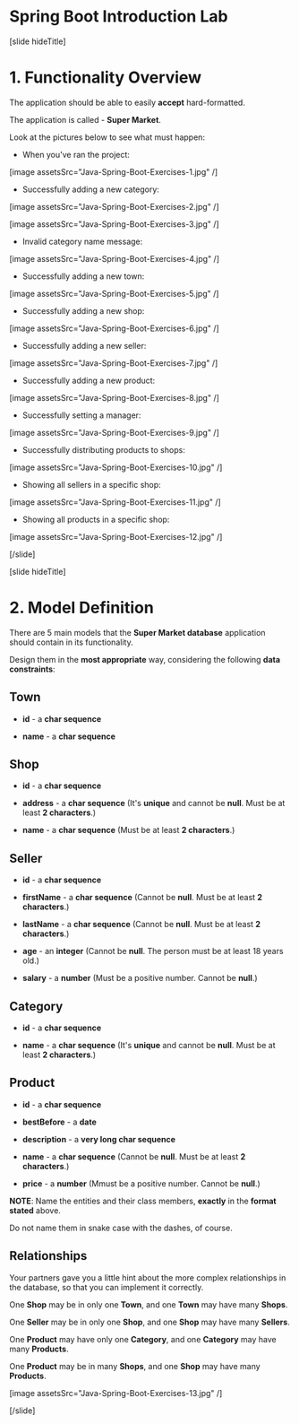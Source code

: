 # Spring Boot Introduction Lab

[slide hideTitle]

# 1. Functionality Overview

The application should be able to easily **accept** hard-formatted.

The application is called - **Super Market**.

Look at the pictures below to see what must happen:

- When you've ran the project:

[image assetsSrc="Java-Spring-Boot-Exercises-1.jpg" /]

- Successfully adding a new category:

[image assetsSrc="Java-Spring-Boot-Exercises-2.jpg" /]

[image assetsSrc="Java-Spring-Boot-Exercises-3.jpg" /]

- Invalid category name message:

[image assetsSrc="Java-Spring-Boot-Exercises-4.jpg" /]

- Successfully adding a new town:

[image assetsSrc="Java-Spring-Boot-Exercises-5.jpg" /]

- Successfully adding a new shop:

[image assetsSrc="Java-Spring-Boot-Exercises-6.jpg" /]

- Successfully adding a new seller:

[image assetsSrc="Java-Spring-Boot-Exercises-7.jpg" /]

- Successfully adding a new product:

[image assetsSrc="Java-Spring-Boot-Exercises-8.jpg" /]

- Successfully setting a manager:

[image assetsSrc="Java-Spring-Boot-Exercises-9.jpg" /]

- Successfully distributing products to shops:

[image assetsSrc="Java-Spring-Boot-Exercises-10.jpg" /]

- Showing all sellers in a specific shop:

[image assetsSrc="Java-Spring-Boot-Exercises-11.jpg" /]

- Showing all products in a specific shop:

[image assetsSrc="Java-Spring-Boot-Exercises-12.jpg" /]

[/slide]

[slide hideTitle]

# 2. Model Definition

There are 5 main models that the **Super Market database** application should contain in its functionality.

Design them in the **most appropriate** way, considering the following **data constraints**:

## Town

- **id** - a **char sequence**

- **name** - a **char sequence**

## Shop

- **id** - a **char sequence**

- **address** - a **char sequence** (It's **unique** and cannot be **null**. Must be at least **2 characters**.)

- **name** - a **char sequence** (Must be at least **2 characters**.)

## Seller

- **id** - a **char sequence**

- **firstName** - a **char sequence** (Cannot be **null**. Must be at least **2 characters**.)

- **lastName** - a **char sequence** (Cannot be **null**. Must be at least **2 characters**.)

- **age** - an **integer** (Cannot be **null**. The person must be at least 18 years old.)

- **salary** - a **number** (Must be a positive number. Cannot be **null**.)

## Category

- **id** - a **char sequence**

- **name** - a **char sequence** (It's **unique** and cannot be **null**. Must be at least **2 characters**.)

## Product

- **id** - a **char sequence**

- **bestBefore** - a **date**

- **description** - a **very long char sequence**

- **name** - a **char sequence** (Cannot be **null**. Must be at least **2 characters**.)

- **price** - a **number** (Mmust be a positive number. Cannot be **null**.)

**NOTE**: Name the entities and their class members, **exactly** in the **format stated** above.

Do not name them in snake case with the dashes, of course.

## Relationships

Your partners gave you a little hint about the more complex relationships in the database, so that you can implement it correctly.

One **Shop** may be in only one **Town**, and one **Town** may have many **Shops**.

One **Seller** may be in only one **Shop**, and one **Shop** may have many **Sellers**.

One **Product** may have only one **Category**, and one **Category** may have many **Products**.

One **Product** may be in many **Shops**, and one **Shop** may have many **Products**.

[image assetsSrc="Java-Spring-Boot-Exercises-13.jpg" /]

[/slide]
